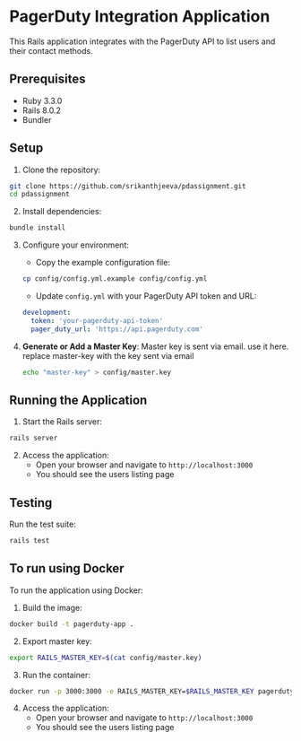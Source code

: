 # PagerDuty Integration Application

This Rails application integrates with the PagerDuty API to list users and their contact methods.

## Prerequisites

- Ruby 3.3.0
- Rails 8.0.2
- Bundler

## Setup

1. Clone the repository:
```bash
git clone https://github.com/srikanthjeeva/pdassignment.git
cd pdassignment
```

2. Install dependencies:
```bash
bundle install
```

3. Configure your environment:
   - Copy the example configuration file:
   ```bash
   cp config/config.yml.example config/config.yml
   ```
   - Update `config.yml` with your PagerDuty API token and URL:
   ```yaml
   development:
     token: 'your-pagerduty-api-token'
     pager_duty_url: 'https://api.pagerduty.com'
   ```

4. **Generate or Add a Master Key**:
   Master key is sent via email. use it here. replace master-key with the key sent via email
   ```bash
   echo "master-key" > config/master.key
   ```


## Running the Application

1. Start the Rails server:
```bash
rails server
```

2. Access the application:
   - Open your browser and navigate to `http://localhost:3000`
   - You should see the users listing page

## Testing

Run the test suite:
```bash
rails test
```

## To run using Docker

To run the application using Docker:

1. Build the image:
```bash
docker build -t pagerduty-app .
```
2. Export master key:

```bash
export RAILS_MASTER_KEY=$(cat config/master.key)
```

3. Run the container:
```bash
docker run -p 3000:3000 -e RAILS_MASTER_KEY=$RAILS_MASTER_KEY pagerduty-app
```

4. Access the application:
   - Open your browser and navigate to `http://localhost:3000`
   - You should see the users listing page

 